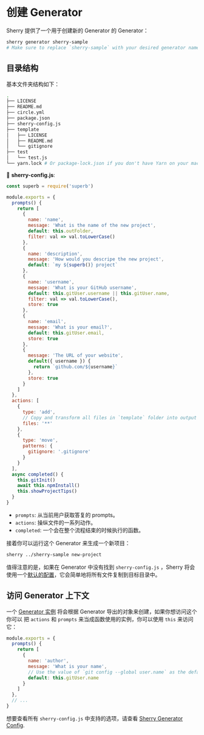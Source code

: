 # 创建 Generator

Sherry 提供了一个用于创建新的 Generator 的 Generator：

```bash
sherry generator sherry-sample
# Make sure to replace `sherry-sample` with your desired generator name
```

## 目录结构

基本文件夹结构如下：

```bash
.
├── LICENSE
├── README.md
├── circle.yml
├── package.json
├── sherry-config.js
├── template
│   ├── LICENSE
│   ├── README.md
│   └── gitignore
├── test
│   └── test.js
└── yarn.lock # Or package-lock.json if you don't have Yarn on your machine
```

📝 __sherry-config.js__:

```js
const superb = require('superb')

module.exports = {
  prompts() {
    return [
      {
        name: 'name',
        message: 'What is the name of the new project',
        default: this.outFolder,
        filter: val => val.toLowerCase()
      },
      {
        name: 'description',
        message: 'How would you descripe the new project',
        default: `my ${superb()} project`
      },
      {
        name: 'username',
        message: 'What is your GitHub username',
        default: this.gitUser.username || this.gitUser.name,
        filter: val => val.toLowerCase(),
        store: true
      },
      {
        name: 'email',
        message: 'What is your email?',
        default: this.gitUser.email,
        store: true
      },
      {
        message: 'The URL of your website',
        default({ username }) {
          return `github.com/${username}`
        },
        store: true
      }
    ]
  },
  actions: [
    {
      type: 'add',
      // Copy and transform all files in `template` folder into output directory
      files: '**'
    },
    {
      type: 'move',
      patterns: {
        gitignore: '.gitignore'
      }
    }
  ],
  async completed() {
    this.gitInit()
    await this.npmInstall()
    this.showProjectTips()
  }
}
```

- `prompts`: 从当前用户获取答复的 prompts。
- `actions`: 操纵文件的一系列动作。
- `completed`: 一个会在整个流程结束的时候执行的函数。

接着你可以运行这个 Generator 来生成一个新项目：

```bash
sherry ../sherry-sample new-project
```

值得注意的是，如果在 Generator 中没有找到 `sherry-config.js` ，Sherry 将会使用一个[默认的配置](https://github.com/sherryjs/sherry/blob/master/lib/sherryfile.fallback.js)，它会简单地将所有文件复制到目标目录中。

## 访问 Generator 上下文

一个 [Generator 实例](../generator-instance.md) 将会根据 Generator 导出的对象来创建，如果你想访问这个你可以 把 `actions` 和 `prompts` 来当成函数使用的实例，你可以使用 `this` 来访问它：

```js
module.exports = {
  prompts() {
    return [
      {
        name: 'author',
        message: 'What is your name',
        // Use the value of `git config --global user.name` as the default value
        default: this.gitUser.name
      }
    ]
  },
  // ...
}
```

想要查看所有 `sherry-config.js` 中支持的选项，请查看 [Sherry Generator Config](../generator-config.md).

